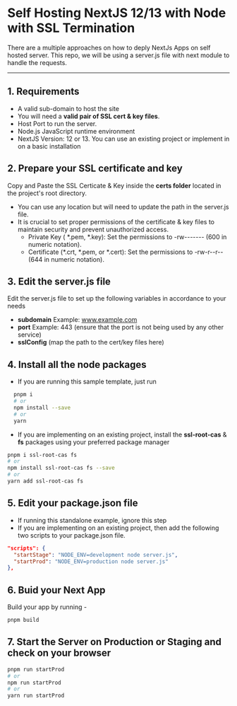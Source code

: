 
# Self Hosting NextJS 12/13 with Node with SSL Termination
There are a multiple approaches on how to deply NextJs Apps on self hosted server. This repo, we will be using a server.js file with next module to handle the requests. 

--- 
## 1. Requirements
* A valid sub-domain to host the site
* You will need a **valid pair of SSL cert & key files**.
* Host Port to run the server.
* Node.js JavaScript runtime environment
* NextJS Version: 12 or 13. You can use an existing project or implement in on a basic installation

## 2. Prepare your SSL certificate and key
Copy and Paste the SSL Certicate & Key inside the **certs folder** located in the project's root directory. 
* You can use any location but will need to update the path in the server.js file.
* It is crucial to set proper permissions of the certificate & key files to maintain security and prevent unauthorized access. 
  * Private Key ( *.pem, *.key): Set the permissions to -rw------- (600 in numeric notation). 
  * Certificate (*.crt, *.pem, or *.cert): Set the permissions to -rw-r--r-- (644 in numeric notation).
  
## 3. Edit the **server.js** file
Edit the server.js file to set up the following variables in accordance to your needs
* **subdomain** Example: www.example.com
* **port** Example: 443 (ensure that the port is not being used by any other service)
* **sslConfig** (map the path to the cert/key files here)

## 4. Install all the node packages
* If you are running this sample template, just run 
```bash
  pnpm i 
  # or
  npm install --save
  # or
  yarn
```

* If you are implementing on an existing project, install the **ssl-root-cas** & **fs** packages using your preferred package manager
```bash
pnpm i ssl-root-cas fs
# or
npm install ssl-root-cas fs --save
# or
yarn add ssl-root-cas fs
```

## 5. Edit your **package.json** file
- If running this standalone example, ignore this step 
- If you are implementing on an existing project, then add the following two scripts to your package.json file.
```json
"scripts": {
  "startStage": "NODE_ENV=development node server.js",
  "startProd": "NODE_ENV=production node server.js"
},
```

## 6. **Buid your Next App**
Build your app by running -
```bash
pnpm build
```
## 7. Start the **Server** on Production or Staging and check on your browser

```bash
pnpm run startProd
# or
npm run startProd
# or
yarn run startProd
```